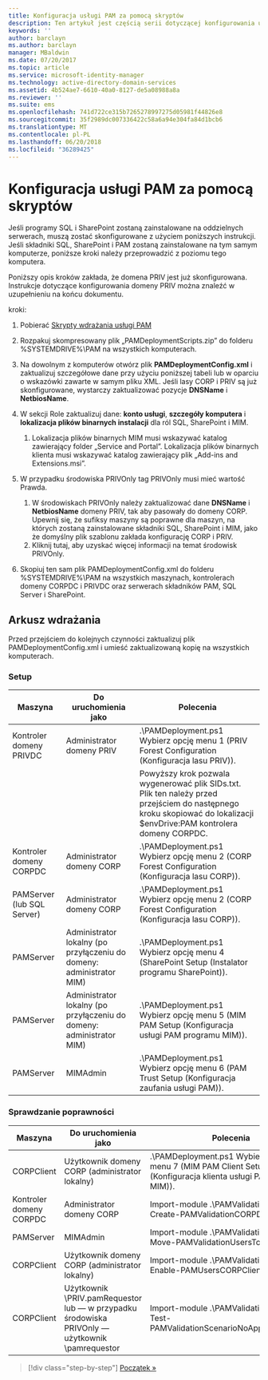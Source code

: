 ```yaml
---
title: Konfiguracja usługi PAM za pomocą skryptów
description: Ten artykuł jest częścią serii dotyczącej konfigurowania usługi PAM za pomocą skryptów. Dotyczy on modyfikacji pliku XML, który będzie używany przez skrypty wdrażania usługi PAM.
keywords: ''
author: barclayn
ms.author: barclayn
manager: MBaldwin
ms.date: 07/20/2017
ms.topic: article
ms.service: microsoft-identity-manager
ms.technology: active-directory-domain-services
ms.assetid: 4b524ae7-6610-40a0-8127-de5a08988a8a
ms.reviewer: ''
ms.suite: ems
ms.openlocfilehash: 741d722ce315b7265278997275d05981f44826e8
ms.sourcegitcommit: 35f2989dc007336422c58a6a94e304fa84d1bcb6
ms.translationtype: MT
ms.contentlocale: pl-PL
ms.lasthandoff: 06/20/2018
ms.locfileid: "36289425"
---
```

# <a name="configure-pam-using-scripts"></a>Konfiguracja usługi PAM za pomocą skryptów

Jeśli programy SQL i SharePoint zostaną zainstalowane na oddzielnych serwerach, muszą zostać skonfigurowane z użyciem poniższych instrukcji. Jeśli składniki SQL, SharePoint i PAM zostaną zainstalowane na tym samym komputerze, poniższe kroki należy przeprowadzić z poziomu tego komputera.

Poniższy opis kroków zakłada, że domena PRIV jest już skonfigurowana. Instrukcje dotyczące konfigurowania domeny PRIV można znaleźć w uzupełnieniu na końcu dokumentu.

kroki:

1. Pobierać [Skrypty wdrażania usługi PAM](https://www.microsoft.com/download/details.aspx?id=53941)
2. Rozpakuj skompresowany plik „PAMDeploymentScripts.zip” do folderu %SYSTEMDRIVE%\PAM na wszystkich komputerach.
3. Na dowolnym z komputerów otwórz plik **PAMDeploymentConfig.xml** i zaktualizuj szczegółowe dane przy użyciu poniższej tabeli lub w oparciu o wskazówki zawarte w samym pliku XML. Jeśli lasy CORP i PRIV są już skonfigurowane, wystarczy zaktualizować pozycje **DNSName** i **NetbiosName**.
4. W sekcji Role zaktualizuj dane: **konto usługi**, **szczegóły komputera** i **lokalizacja plików binarnych instalacji** dla ról SQL, SharePoint i MIM.
    1. Lokalizacja plików binarnych MIM musi wskazywać katalog zawierający folder „Service and Portal”. Lokalizacja plików binarnych klienta musi wskazywać katalog zawierający plik „Add-ins and Extensions.msi”.

5. W przypadku środowiska PRIVOnly tag PRIVOnly musi mieć wartość Prawda.
    1. W środowiskach PRIVOnly należy zaktualizować dane **DNSName** i **NetbiosName** domeny PRIV, tak aby pasowały do domeny CORP. Upewnij się, że sufiksy maszyny są poprawne dla maszyn, na których zostaną zainstalowane składniki SQL, SharePoint i MIM, jako że domyślny plik szablonu zakłada konfigurację CORP i PRIV.
    2. Kliknij tutaj, aby uzyskać więcej informacji na temat środowisk PRIVOnly.

6. Skopiuj ten sam plik PAMDeploymentConfig.xml do folderu %SYSTEMDRIVE%\PAM na wszystkich maszynach, kontrolerach domeny CORPDC i PRIVDC oraz serwerach składników PAM, SQL Server i SharePoint.


## <a name="deployment-worksheet"></a>Arkusz wdrażania

Przed przejściem do kolejnych czynności zaktualizuj plik PAMDeploymentConfig.xml i umieść zaktualizowaną kopię na wszystkich komputerach.

### <a name="setup"></a>Setup

|Maszyna   | Do uruchomienia jako   |Polecenia   |
|---|---|---|
|  Kontroler domeny PRIVDC |Administrator domeny PRIV   | .\PAMDeployment.ps1 Wybierz opcję menu 1 (PRIV Forest Configuration (Konfiguracja lasu PRIV)).   |
|   |   |  Powyższy krok pozwala wygenerować plik SIDs.txt. Plik ten należy przed przejściem do następnego kroku skopiować do lokalizacji $envDrive:PAM kontrolera domeny CORPDC. |
| Kontroler domeny CORPDC  |Administrator domeny CORP   | .\PAMDeployment.ps1 Wybierz opcję menu 2 (CORP Forest Configuration (Konfiguracja lasu CORP)).   |
| PAMServer (lub SQL Server)   |Administrator domeny CORP   |  .\PAMDeployment.ps1 Wybierz opcję menu 2 (CORP Forest Configuration (Konfiguracja lasu CORP)).  |
|  PAMServer |  Administrator lokalny (po przyłączeniu do domeny: administrator MIM) |  .\PAMDeployment.ps1 Wybierz opcję menu 4 (SharePoint Setup (Instalator programu SharePoint)).  |
| PAMServer  | Administrator lokalny (po przyłączeniu do domeny: administrator MIM)  | .\PAMDeployment.ps1 Wybierz opcję menu 5 (MIM PAM Setup (Konfiguracja usługi PAM programu MIM)).   |
|  PAMServer |MIMAdmin   | .\PAMDeployment.ps1 Wybierz opcję menu 6 (PAM Trust Setup (Konfiguracja zaufania usługi PAM)). |

### <a name="validation"></a>Sprawdzanie poprawności

|  Maszyna | Do uruchomienia jako   | Polecenia   |
|---|---|---|
| CORPClient  | Użytkownik domeny CORP (administrator lokalny)  |   .\PAMDeployment.ps1 Wybierz opcję menu 7 (MIM PAM Client Setup (Konfiguracja klienta usługi PAM programu MIM)).  |
| Kontroler domeny CORPDC  | Administrator domeny CORP   | Import-module .\PAMValidation.psm1 ; Create-PAMValidationCORPDCConfig   |
| PAMServer   | MIMAdmin  | Import-module .\PAMValidation.psm1 ; Move-PAMValidationUsersToPAM  |
| CORPClient  | Użytkownik domeny CORP (administrator lokalny)   |   Import-module .\PAMValidation.psm1 ; Enable-PAMUsersCORPClientRemote |
|  CORPClient | Użytkownik <PRIV>\PRIV.pamRequestor lub — w przypadku środowiska PRIVOnly — użytkownik <CORP>\pamrequestor   | Import-module .\PAMValidation.psm1 ; Test-PAMValidationScenarioNoApprovalRequest  |


> [!div class="step-by-step"]
> [Początek »](sp1-step1-configuring-priv-domain.md)
